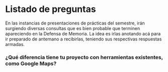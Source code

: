 # Listado de preguntas
En las instancias de presentaciones de prácticas del semestre, irán surgiendo diversas consultas que
es bien probable que terminen apareciendo en la Defensa de Memoria. La idea es irlas anotando acá
para ir preparado de antemano a recibirlas, teniendo sus respectivas respuestas armadas.

### ¿Qué diferencia tiene tu proyecto con herramientas existentes, como Google Maps?
